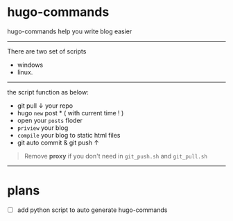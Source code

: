 # hugo-commands
 hugo-commands help you write blog easier

---
There are two set of scripts 
- windows
- linux.

---

the script function as below:

- git pull ↓ your repo 
- hugo `new` post * ( with current time ! )
- open your `posts` floder
- `priview` your blog 
- `compile` your blog to static html files
- git auto commit & git push ↑


> Remove **proxy** if you don't need in `git_push.sh` and `git_pull.sh`


---
# plans
- [ ] add python script to auto generate hugo-commands
